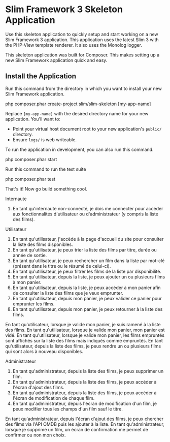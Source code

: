 # Slim Framework 3 Skeleton Application

Use this skeleton application to quickly setup and start working on a new Slim Framework 3 application. This application uses the latest Slim 3 with the PHP-View template renderer. It also uses the Monolog logger.

This skeleton application was built for Composer. This makes setting up a new Slim Framework application quick and easy.

## Install the Application

Run this command from the directory in which you want to install your new Slim Framework application.

php composer.phar create-project slim/slim-skeleton [my-app-name]

Replace `[my-app-name]` with the desired directory name for your new application. You'll want to:

* Point your virtual host document root to your new application's `public/` directory.
* Ensure `logs/` is web writeable.

To run the application in development, you can also run this command. 

php composer.phar start

Run this command to run the test suite

php composer.phar test

That's it! Now go build something cool.


Internaute

1. En tant qu'internaute non-connecté, je dois me connecter pour accéder aux fonctionnalités d'utilisateur ou d'administrateur (y compris la liste des films).

Utilisateur

1. En tant qu'utilisateur, j'accède à la page d'accueil du site pour consulter la liste des films disponibles.
2. En tant qu'utilisateur, je peux trier la liste des films par titre, durée ou année de sortie.
3. En tant qu'utilisateur, je peux rechercher un film dans la liste par mot-clé (présent dans le titre ou le résumé de celui-ci).
4. En tant qu'utilisateur, je peux filtrer les films de la liste par disponibilité.
5. En tant qu'utilisateur, depuis la liste, je peux ajouter un ou plusieurs films à mon panier.
6. En tant qu'utilisateur, depuis la liste, je peux accéder à mon panier afin de consulter la liste des films que je veux emprunter.
7. En tant qu'utilisateur, depuis mon panier, je peux valider ce panier pour emprunter les films.
8. En tant qu'utilisateur, depuis mon panier, je peux retourner à la liste des films.

En tant qu'utilisateur, lorsque je valide mon panier, je suis ramené à la liste des films.
En tant qu'utilisateur, lorsque je valide mon panier, mon panier est vidé.
En tant qu'utilisateur, lorsque je valide mon panier, les films empruntés sont affichés sur la liste des films mais indiqués comme empruntés.
En tant qu'utilisateur, depuis la liste des films, je peux rendre un ou plusieurs films qui sont alors à nouveau disponibles.

Administrateur

1. En tant qu'administrateur, depuis la liste des films, je peux supprimer un film.
2. En tant qu'administrateur, depuis la liste des films, je peux accéder à l'écran d'ajout des films.
3. En tant qu'administrateur, depuis la liste des films, je peux accéder à l'écran de modification de chaque film.
4. En tant qu'administrateur, depuis l'écran de modification d'un film, je peux modifier tous les champs d'un film sauf le titre.

En tant qu'administrateur, depuis l'écran d'ajout des films, je peux chercher des films via l'API OMDB puis les ajouter à la liste.
En tant qu'administrateur, lorsque je supprime un film, un écran de confirmation me permet de confirmer ou non mon choix.